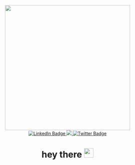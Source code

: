 <div id="header" align="center">
  <img src="https://media.giphy.com/media/4EbPq54Rbx5UvBXsRx/giphy.gif" width="400"/>
</div>
 
 <div id="badges" align="center">
  <a href="https://www.linkedin.com/in/omayma-korbi-767687201/">
    <img src="https://img.shields.io/badge/LinkedIn-blue?style=for-the-badge&logo=linkedin&logoColor=white" alt="LinkedIn Badge"/>
  </a>
  <a href="https://www.instagram.com/omayma_korbi_/?hl=en">
    <img src="https://img.shields.io/badge/Instagram-E4405F?style=for-the-badge&logo=instagram&logoColor=white"/>
  </a>
  <a href="https://twitter.com/amy_lee____">
    <img src="https://img.shields.io/badge/Twitter-blue?style=for-the-badge&logo=twitter&logoColor=white" alt="Twitter Badge"/>
  </a>
  <br>
  <img src="https://komarev.com/ghpvc/?username=OmaymaK&style=flat-square&color=blue" alt=""/>
<h1>
  hey there
  <img src="https://media.giphy.com/media/hvRJCLFzcasrR4ia7z/giphy.gif" width="30"/>
</h1>
</div>
